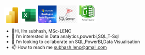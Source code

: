  <img src ="https://github.com/subhashsql/Supplier-Case-Study-Full/blob/main/Files_jpeg/64px-New_Power_BI_Logo.svg.png" width="50"> <img src ="https://github.com/subhashsql/Supplier-Case-Study-Full/blob/main/Files_jpeg/Excel.svg" width="50"> <img src ="https://github.com/subhashsql/Supplier-Case-Study-Full/blob/main/Files_jpeg/Msbi.jfif" width="60"> <img src ="https://github.com/subhashsql/Supplier-Case-Study-Full/blob/main/Files_jpeg/download.png" width="60">  <img src ="https://github.com/subhashsql/Supplier-Case-Study-Full/blob/main/Files_jpeg/Power%20query.jfif" width="60">  


- 👋Hi, I’m subhash, MSc-LENC 
- 👀 I’m interested in Data analytics,powerbi,SQL,T-Sql
- 💞️ I’m looking to collaborate on SQL,PowerBI,Data Visualisation
- 📫 How to reach me subhash.lenc@gmail.com

<!---
subhashsql/subhashsql is a ✨ special ✨ repository because its `README.md` (this file) appears on your GitHub profile.
You can click the Preview link to take a look at your changes.
--->
